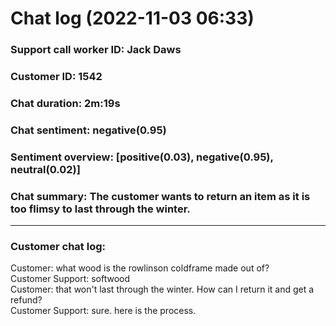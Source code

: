 # Chat log (2022-11-03 06:33)
### Support call worker ID: Jack Daws
### Customer ID: 1542
### Chat duration: 2m:19s
### Chat sentiment: negative(0.95)
### Sentiment overview: [positive(0.03), negative(0.95), neutral(0.02)]
### Chat summary:  The customer wants to return an item as it is too flimsy to last through the winter.
---
### Customer chat log: 
Customer: what wood is the rowlinson coldframe made out of?<br>Customer Support: softwood<br>Customer: that won't last through the winter. How can I return it and get a refund?<br>Customer Support: sure. here is the process.<br>